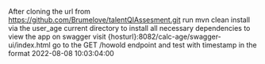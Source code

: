After cloning the url from https://github.com/Brumelove/talentQlAssesment.git
run mvn clean install via the user_age current directory to install all necessary dependencies to view the app on
swagger visit {hosturl}:8082/calc-age/swagger-ui/index.html go to the GET /howold endpoint and test with timestamp in
the format 2022-08-08 10:03:04:00